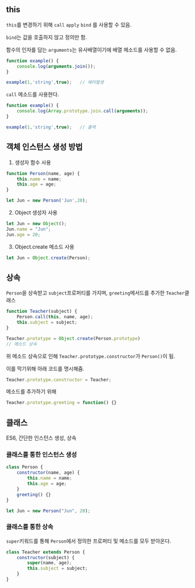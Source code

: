 ## this

`this`를 변경하기 위해 `call` `apply` `bind` 를 사용할 수 있음.

`bind`는 값을 호출하지 않고 정의만 함.

함수의 인자를 담는 `arguments`는 유사배열이기에 배열 메소드를 사용할 수 없음.

```javascript
function example() {
    console.log(arguments.join());
} 

example(1,'string',true);   // 에러발생
```
`call` 메소드를 사용한다.
```javascript
function example() {
    console.log(Array.prototype.join.call(arguments));
}

example(1,'string',true);   // 출력
```

## 객체 인스턴스 생성 방법

1. 생성자 함수 사용

```javascript
function Person(name, age) {
    this.name = name;
    this.age = age;
}

let Jun = new Person('Jun',20);
```
2. Object 생성자 사용

```javascript
let Jun = new Object();
Jun.name = "Jun";
Jun.age = 20;
```
3. Object.create 메소드 사용

```javascript
let Jun = Object.create(Person);
```

## 상속

`Person`을 상속받고 `subject`프로퍼티를 가지며, `greeting`메서드를 추가한 `Teacher`클래스

```javascript
function Teacher(subject) {
    Person.call(this, name, age);
    this.subject = subject;
}

Teacher.prototype = Object.create(Person.prototype)
// 메소드 상속
```
위 메소드 상속으로 인해 `Teacher.prototype.constructor`가 `Person()`이 됨.

이를 막기위해 아래 코드를 명시해줌.
```javascript
Teacher.prototype.constructor = Teacher; 
```

메소드를 추가하기 위해
```javascript
Teacher.prototype.greeting = function() {}
```

## 클래스

ES6, 간단한 인스턴스 생성, 상속

### 클래스를 통한 인스턴스 생성

```javascript
class Person {
    constructor(name, age) {
        this.name = name;
        this.age = age;
    }
    greeting() {}
}

let Jun = new Person("Jun", 20);
```

### 클래스를 통한 상속

`super`키워드를 통해 `Person`에서 정의한 프로퍼티 및 메소드를 모두 받아온다.

```javascript
class Teacher extends Person {
    constructor(subject) {
        super(name, age);
        this.subject = subject;
    }
}
```






